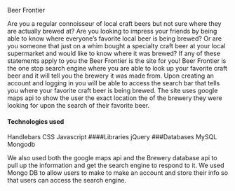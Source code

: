    Beer Frontier

Are you a regular connoisseur of local craft beers but not sure where they are actually brewed at?
Are you looking to impress your friends by being able to know where everyone’s favorite local beer is being brewed? Or are you someone that just on a whim bought a specialty craft beer at your local supermarket and would like to know where it was brewed? If any of these statements apply to you the Beer Frontier is the site for you!
Beer Frontier is the one stop search engine where you are able to look up your favorite craft beer and it will tell you the brewery it was made from. Upon creating an account and logging in you will be able to access the search bar that tells you where your favorite craft beer is being brewed. The site uses google maps api to show the user the exact location the of the brewery they were looking for upon the search of their favorite beer.
####	Technologies used
Handlebars
CSS
Javascript
####Libraries 
jQuery
###Databases 
MySQL
Mongodb

We also used both the google maps api and the Brewery database api to pull up the information and get the search engine to respond to it.
We used Mongo DB to allow users to make to make an account and store their info so that users can access the search engine.


